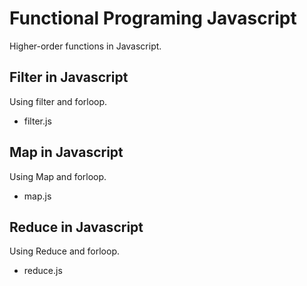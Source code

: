 # Functional Programing Javascript
Higher-order functions in Javascript.
## Filter in Javascript
Using filter and forloop.
- filter.js

## Map in Javascript
Using Map and forloop.
- map.js

## Reduce in Javascript
Using Reduce and forloop.
- reduce.js